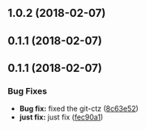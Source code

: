 <a name="1.0.2"></a>
## 1.0.2 (2018-02-07)



<a name="0.1.1"></a>
## 0.1.1 (2018-02-07)



<a name="0.1.1"></a>
## 0.1.1 (2018-02-07)


### Bug Fixes

* **Bug fix:** fixed the git-ctz ([8c63e52](https://github.com/snakebel/snakebel/commit/8c63e52))
* **just fix:** just fix ([fec90a1](https://github.com/snakebel/snakebel/commit/fec90a1))



